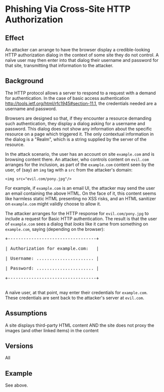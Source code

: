 # Phishing Via Cross-Site HTTP Authorization #

## Effect ##
An attacker can arrange to have the browser display a credible-looking HTTP authorization dialog in the context of some site they do not control. A naïve user may then enter into that dialog their username and password for that site, transmitting that information to the attacker.

## Background ##
The HTTP protocol allows a server to respond to a request with a demand for authentication. In the case of basic access authentication http://tools.ietf.org/html/rfc1945#section-11.1, the credentials needed are a username and password.

Browsers are designed so that, if they encounter a resource demanding such authentication, they display a dialog asking for a username and password. This dialog does not show any information about the specific resource on a page which triggered it. The only contextual information in the dialog is a "Realm", which is a string supplied by the server of the resource.

In the attack scenario, the user has an account on site `example.com` and is browsing content there. An attacker, who controls content on `evil.com` arranges for the inclusion, as part of the `example.com` content seen by the user, of (say) an `img` tag with a `src` from the attacker's domain:

```
<img src="evil.com/pony.jpg"/>
```

For example, if `example.com` is an email UI, the attacker may send the user an email containing the above HTML. On the face of it, this content seems like harmless static HTML presenting no XSS risks, and an HTML sanitizer on `example.com` might validly choose to allow it.

The attacker arranges for the HTTP response for `evil.com/pony.jpg` to include a request for Basic HTTP authentication. The result is that the user of `example.com` sees a dialog that _looks_ like it came from something on `example.com`, saying (depending on the browser):

<pre>
+----------------------------------+<br>
| Authorization for example.com:   |<br>
| Username: ...................... |<br>
| Password: ...................... |<br>
+----------------------------------+<br>
</pre>

A naïve user, at that point, may enter their credentials for `example.com`. These credentials are sent back to the attacker's server at `evil.com`.


## Assumptions ##
A site displays third-party HTML content
AND the site does not proxy the images (and other linked items) in the content

## Versions ##
All

## Example ##
See above.
